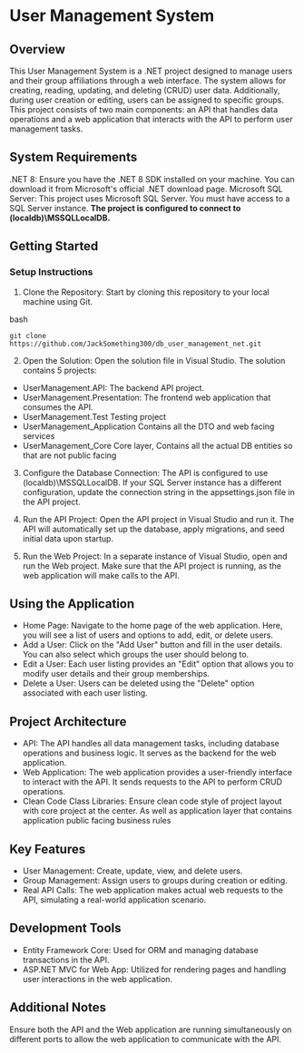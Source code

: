 # User Management System

## Overview
This User Management System is a .NET project designed to manage users and their group affiliations through a web interface. The system allows for creating, reading, updating, and deleting (CRUD) user data. Additionally, during user creation or editing, users can be assigned to specific groups. This project consists of two main components: an API that handles data operations and a web application that interacts with the API to perform user management tasks.

## System Requirements
.NET 8: Ensure you have the .NET 8 SDK installed on your machine. You can download it from Microsoft's official .NET download page.
Microsoft SQL Server: This project uses Microsoft SQL Server. You must have access to a SQL Server instance. 
**The project is configured to connect to (localdb)\MSSQLLocalDB.**

## Getting Started
### Setup Instructions
1. Clone the Repository: Start by cloning this repository to your local machine using Git.

bash
```
git clone https://github.com/JackSomething300/db_user_management_net.git
```
2. Open the Solution: Open the solution file in Visual Studio. The solution contains 5 projects:

- UserManagement.API: The backend API project.
- UserManagement.Presentation: The frontend web application that consumes the API.
- UserManagement.Test Testing project 
- UserManagement_Application Contains all the DTO and web facing services
- UserManagement_Core Core layer, Contains all the actual DB entities so that are not public facing

3. Configure the Database Connection: The API is configured to use (localdb)\MSSQLLocalDB. If your SQL Server instance has a different configuration, update the connection string in the appsettings.json file in the API project.

4. Run the API Project: Open the API project in Visual Studio and run it. The API will automatically set up the database, apply migrations, and seed initial data upon startup.

5. Run the Web Project: In a separate instance of Visual Studio, open and run the Web project. Make sure that the API project is running, as the web application will make calls to the API.

## Using the Application
- Home Page: Navigate to the home page of the web application. Here, you will see a list of users and options to add, edit, or delete users.
- Add a User: Click on the "Add User" button and fill in the user details. You can also select which groups the user should belong to.
- Edit a User: Each user listing provides an "Edit" option that allows you to modify user details and their group memberships.
- Delete a User: Users can be deleted using the "Delete" option associated with each user listing.

## Project Architecture
- API: The API handles all data management tasks, including database operations and business logic. It serves as the backend for the web application.
- Web Application: The web application provides a user-friendly interface to interact with the API. It sends requests to the API to perform CRUD operations.
- Clean Code Class Libraries: Ensure clean code style of project layout with core project at the center. As well as application layer that contains application public facing business rules

## Key Features
- User Management: Create, update, view, and delete users.
- Group Management: Assign users to groups during creation or editing.
- Real API Calls: The web application makes actual web requests to the API, simulating a real-world application scenario.

## Development Tools
- Entity Framework Core: Used for ORM and managing database transactions in the API.
- ASP.NET MVC for Web App: Utilized for rendering pages and handling user interactions in the web application.

## Additional Notes
Ensure both the API and the Web application are running simultaneously on different ports to allow the web application to communicate with the API.
